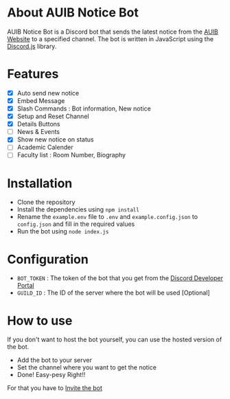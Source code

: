 # About AUIB Notice Bot

AUIB Notice Bot is a Discord bot that sends the latest notice from the [AUIB Website](https://www.aiub.edu) to a specified channel. The bot is written in JavaScript using the [Discord.js](https://discord.js.org) library. 

# Features
- [x] Auto send new notice
- [x] Embed Message
- [x] Slash Commands : Bot information, New notice
- [x] Setup and Reset Channel
- [x] Details Buttons
- [ ] News & Events
- [x] Show new notice on status
- [ ] Academic Calender
- [ ] Faculty list : Room Number, Biography

# Installation
- Clone the repository
- Install the dependencies using `npm install`
- Rename the `example.env` file to `.env` and `example.config.json` to `config.json` and fill in the required values
- Run the bot using `node index.js`

# Configuration
- `BOT_TOKEN` : The token of the bot that you get from the [Discord Developer Portal](https://discord.com/developers/applications)
- `GUILD_ID` : The ID of the server where the bot will be used [Optional]


# How to use
If you don't want to host the bot yourself, you can use the hosted version of the bot.
- Add the bot to your server
- Set the channel where you want to get the notice
- Done!
Easy-pesy Right!! 

For that you have to [Invite the bot](https://discord.com/oauth2/authorize?client_id=1123156043711651910&permissions=551903538257&scope=applications.commands%20bot)